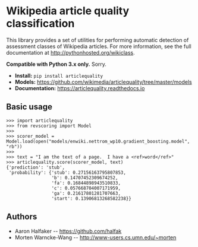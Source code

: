 # Wikipedia article quality classification

This library provides a set of utilities for performing automatic detection of
assessment classes of Wikipedia articles.  For more information, see the full
documentation at http://pythonhosted.org/wikiclass.

**Compatible with Python 3.x only.**  Sorry.

* **Install:** ``pip install articlequality``
* **Models:** https://github.com/wikimedia/articlequality/tree/master/models
* **Documentation:** https://articlequality.readthedocs.io

## Basic usage

    >>> import articlequality
    >>> from revscoring import Model
    >>>
    >>> scorer_model = Model.load(open("models/enwiki.nettrom_wp10.gradient_boosting.model", "rb"))
    >>>
    >>> text = "I am the text of a page.  I have a <ref>word</ref>"
    >>> articlequality.score(scorer_model, text)
    {'prediction': 'stub',
     'probability': {'stub': 0.27156163795807853,
                     'b': 0.14707452309674252,
                     'fa': 0.16844898943510833,
                     'c': 0.057668704007171959,
                     'ga': 0.21617801281707663,
                     'start': 0.13906813268582238}}

## Authors
* Aaron Halfaker -- https://github.com/halfak
* Morten Warncke-Wang -- http://www-users.cs.umn.edu/~morten
